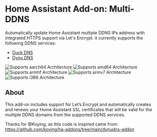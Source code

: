 # Home Assistant Add-on: Multi-DDNS

Automatically update Home Assistant multiple DDNS IPs address with integrated HTTPS support via Let's Encrypt. it currently supports the following DDNS services:
 - [Duck DNS][duckdns]
 - [Dynu DNS][dynudns]

![Supports aarch64 Architecture][aarch64-shield] ![Supports amd64 Architecture][amd64-shield] ![Supports armhf Architecture][armhf-shield] ![Supports armv7 Architecture][armv7-shield] ![Supports i386 Architecture][i386-shield]

## About

This add-on includes support for Let’s Encrypt and automatically creates and renews your Home Assistant SSL certificates that will be valid for the multiple DDNS domains from the supported DDNS services.

Thanks for @Koying, as this code is inspired came from: https://github.com/koying/ha-addons/tree/main/dynudns-addon

[aarch64-shield]: https://img.shields.io/badge/aarch64-yes-green.svg
[amd64-shield]: https://img.shields.io/badge/amd64-yes-green.svg
[armhf-shield]: https://img.shields.io/badge/armhf-yes-green.svg
[armv7-shield]: https://img.shields.io/badge/armv7-yes-green.svg
[i386-shield]: https://img.shields.io/badge/i386-yes-green.svg
[dynudns]: https://www.dynu.com
[duckdns]: https://www.duckdns.org
